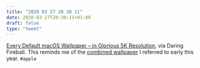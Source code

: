 ```yaml
---
title: "2020 03 27 20 30 11"
date: 2020-03-27T20:30:11+01:00
draft: false
type: "tweet"
---
```

[Every Default macOS Wallpaper – in Glorious 5K Resolution](https://512pixels.net/projects/default-mac-wallpapers-in-5k/), via Daring Fireball. This reminds me of the [combined wallpaper](/micro/2020-01-21-10-14-05/) I referred to early this year. `#apple`
